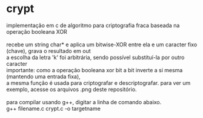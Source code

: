 # crypt
implementação em c de algoritmo para criptografia fraca baseada na operação booleana XOR<br><br>
recebe um string char* e aplica um bitwise-XOR entre ela e um caracter fixo (chave), grava o resultado em out<br>
a escolha da letra 'k' foi arbitrária, sendo possível substituí-la por outro caracter<br>
importante: como a operação booleana xor bit a bit inverte a si mesma (mantendo uma entrada fixa),<br>
a mesma função é usada para criptografar e descriptografar. para ver um exemplo, acesse os arquivos .png deste repositório.<br><br>
para compilar usando g++, digitar a linha de comando abaixo.<br>
g++ filename.c crypt.c -o targetname
